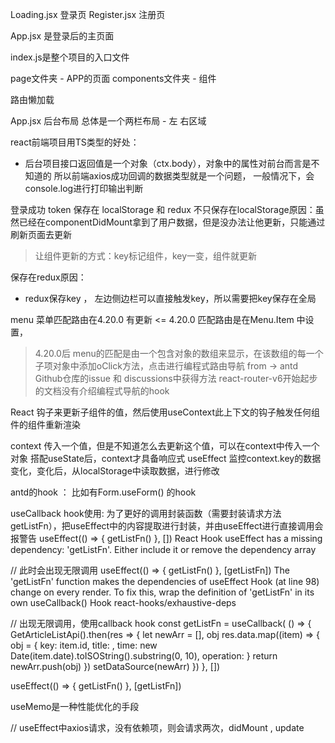 
Loading.jsx 登录页
Register.jsx 注册页

App.jsx 是登录后的主页面


index.js是整个项目的入口文件


page文件夹 - APP的页面
components文件夹  - 组件



路由懒加载

App.jsx 后台布局 总体是一个两栏布局 - 左 右区域


react前端项目用TS类型的好处：
- 后台项目接口返回值是一个对象（ctx.body），对象中的属性对前台而言是不知道的
  所以前端axios成功回调的数据类型就是一个问题， 一般情况下，会console.log进行打印输出判断


登录成功
token 保存在 localStorage 和 redux
不只保存在localStorage原因：虽然已经在componentDidMount拿到了用户数据，但是没办法让他更新，只能通过刷新页面去更新
> 让组件更新的方式：key标记组件，key一变，组件就更新

保存在redux原因：
- redux保存key ， 左边侧边栏可以直接触发key，所以需要把key保存在全局



menu 菜单匹配路由在4.20.0 有更新
<= 4.20.0 匹配路由是在Menu.Item 中设置，
>4.20.0后 menu的匹配是由一个包含对象的数组来显示，在该数组的每一个子项对象中添加oClick方法，点击进行编程式路由导航
from -> antd Github仓库的issue 和 discussions中获得方法
react-router-v6开始起步的文档没有介绍编程式导航的hook


React 钩子来更新子组件的值，然后使用useContext此上下文的钩子触发任何组件的组件重新渲染


context 传入一个值，但是不知道怎么去更新这个值，可以在context中传入一个对象
搭配useState后，context才具备响应式
useEffect 监控context.key的数据变化，变化后，从localStorage中读取数据，进行修改


antd的hook ： 比如有Form.useForm() 的hook



useCallback hook使用:
为了更好的调用封装函数（需要封装请求方法 getListFn），把useEffect中的内容提取进行封装，并由useEffect进行直接调用会报警告
useEffect(() => {
  getListFn()
}, [])
React Hook useEffect has a missing dependency: 'getListFn'. Either include it or remove the dependency array


// 此时会出现无限调用
useEffect(() => {
   getListFn()
}, [getListFn])
The 'getListFn' function makes the dependencies of useEffect Hook (at line 98) change on every render. To fix this, wrap the definition of 'getListFn' in its own useCallback() Hook  react-hooks/exhaustive-deps

// 出现无限调用，使用callback hook
const getListFn = useCallback( () => {
    GetArticleListApi().then(res => {
      let newArr = [],
          obj
      res.data.map((item) => {
        obj = {
          key: item.id,
          title: <TitleComp title={item.title} subTitle={item.subTitle} />,
          time: new Date(item.date).toISOString().substring(0, 10),
          operation: <OperationButton getListFn={getListFn} id={item.id} />
        }
        return newArr.push(obj)
      })
      setDataSource(newArr)
    })
}, [])

useEffect(() => {
  getListFn()
}, [getListFn])


useMemo是一种性能优化的手段



//
useEffect中axios请求，没有依赖项，则会请求两次，didMount , update






